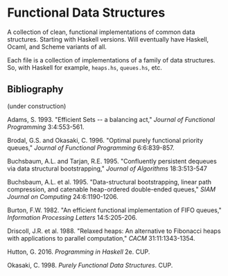 # Functional Data Structures

A collection of clean, functional implementations of common data structures. Starting with Haskell versions. Will eventually have Haskell, Ocaml, and Scheme variants of all.

Each file is a collection of implementations of a family of data structures. So, with Haskell for example, `heaps.hs`, `queues.hs`, etc.

## Bibliography

(under construction)

Adams, S. 1993. "Efficient Sets -- a balancing act," *Journal of Functional Programming* 3:4:553-561.

Brodal, G.S. and Okasaki, C. 1996. "Optimal purely functional priority queues," *Journal of Functional Programming* 6:6:839-857.

Buchsbaum, A.L. and Tarjan, R.E. 1995. "Confluently persistent dequeues via data structural bootstrapping," *Journal of Algorithms* 18:3:513-547

Buchsbaum, A.L. et al. 1995. "Data-structural bootstrapping, linear path compression, and catenable heap-ordered double-ended queues," *SIAM Journal on Computing* 24:6:1190-1206.

Burton, F.W. 1982. "An efficient functional implementation of FIFO queues," *Information Processing Letters* 14:5:205-206.

Driscoll, J.R. et al. 1988. "Relaxed heaps: An alternative to Fibonacci heaps with applications to parallel computation," *CACM* 31:11:1343-1354.

Hutton, G. 2016. *Programming in Haskell* 2e. CUP.

Okasaki, C. 1998. *Purely Functional Data Structures*. CUP.